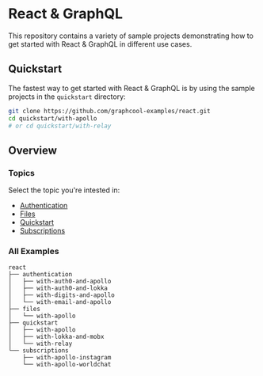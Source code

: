 # React & GraphQL

This repository contains a variety of sample projects demonstrating how to get started with React & GraphQL in different use cases.

## Quickstart
 
The fastest way to get started with React & GraphQL is by using the sample projects in the `quickstart` directory:

```sh
git clone https://github.com/graphcool-examples/react.git
cd quickstart/with-apollo 
# or cd quickstart/with-relay
```

## Overview

### Topics

Select the topic you're intested in: 

- [Authentication](./authentication)
- [Files](./files)
- [Quickstart](./quickstart)
- [Subscriptions](./subscriptions)

### All Examples

```
react
├── authentication
│   ├── with-auth0-and-apollo
│   ├── with-auth0-and-lokka
│   ├── with-digits-and-apollo
│   └── with-email-and-apollo
├── files
│   └── with-apollo
├── quickstart
│   ├── with-apollo
│   ├── with-lokka-and-mobx
│   └── with-relay
└── subscriptions
    ├── with-apollo-instagram
    └── with-apollo-worldchat
```
